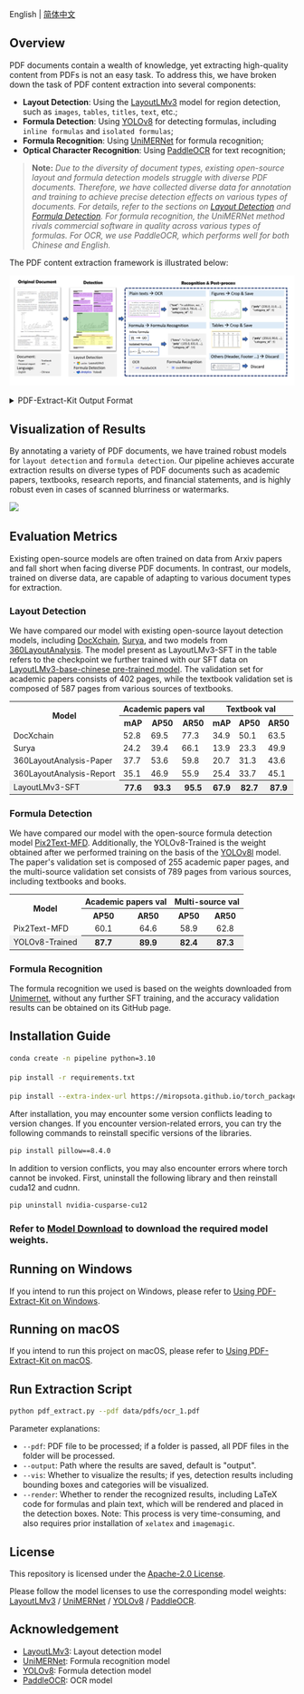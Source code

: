 English | [简体中文](./README-zh_CN.md)

## Overview

PDF documents contain a wealth of knowledge, yet extracting high-quality content from PDFs is not an easy task. To address this, we have broken down the task of PDF content extraction into several components:
- **Layout Detection**: Using the [LayoutLMv3](https://github.com/microsoft/unilm/tree/master/layoutlmv3) model for region detection, such as `images`, `tables`, `titles`, `text`, etc.;
- **Formula Detection**: Using [YOLOv8](https://github.com/ultralytics/ultralytics) for detecting formulas, including `inline formulas` and `isolated formulas`;
- **Formula Recognition**: Using [UniMERNet](https://github.com/opendatalab/UniMERNet) for formula recognition;
- **Optical Character Recognition**: Using [PaddleOCR](https://github.com/PaddlePaddle/PaddleOCR) for text recognition;

> **Note:** *Due to the diversity of document types, existing open-source layout and formula detection models struggle with diverse PDF documents. Therefore, we have collected diverse data for annotation and training to achieve precise detection effects on various types of documents. For details, refer to the sections on [Layout Detection](#layout-anchor) and [Formula Detection](#mfd-anchor). For formula recognition, the UniMERNet method rivals commercial software in quality across various types of formulas. For OCR, we use PaddleOCR, which performs well for both Chinese and English.*

The PDF content extraction framework is illustrated below:

![](assets/demo/pipeline_v2.png)


<details>
  <summary>PDF-Extract-Kit Output Format</summary>

```Bash
{
    "layout_dets": [    # Elements on the page
        {
            "category_id": 0, # Category ID, 0~9, 13~15
            "poly": [
                136.0, # Coordinates are in image format, need to convert back to PDF coordinates, order is top-left, top-right, bottom-right, bottom-left x,y coordinates
                781.0,
                340.0,
                781.0,
                340.0,
                806.0,
                136.0,
                806.0
            ],
            "score": 0.69,   # Confidence score
            "latex": ''      # Formula recognition result, only categories 13, 14 have content, others are empty, additionally 15 is the OCR result, this key will be replaced with text
        },
        ...
    ],
    "page_info": {         # Page information: resolution size when extracting bounding boxes, alignment can be based on this information if scaling is involved
        "page_no": 0,      # Page number
        "height": 1684,    # Page height
        "width": 1200      # Page width
    }
}
```

The types included in `category_id` are as follows:

```
{0: 'title',              # Title
 1: 'plain text',         # Text
 2: 'abandon',            # Includes headers, footers, page numbers, and page annotations
 3: 'figure',             # Image
 4: 'figure_caption',     # Image caption
 5: 'table',              # Table
 6: 'table_caption',      # Table caption
 7: 'table_footnote',     # Table footnote
 8: 'isolate_formula',    # Display formula (this is a layout display formula, lower priority than 14)
 9: 'formula_caption',    # Display formula label

 13: 'inline_formula',    # Inline formula
 14: 'isolated_formula',  # Display formula
 15: 'ocr_text'}          # OCR result
```
</details>


## Visualization of Results

By annotating a variety of PDF documents, we have trained robust models for `layout detection` and `formula detection`. Our pipeline achieves accurate extraction results on diverse types of PDF documents such as academic papers, textbooks, research reports, and financial statements, and is highly robust even in cases of scanned blurriness or watermarks.

![](assets/demo/example.png)


## Evaluation Metrics

Existing open-source models are often trained on data from Arxiv papers and fall short when facing diverse PDF documents. In contrast, our models, trained on diverse data, are capable of adapting to various document types for extraction.

<span id="layout-anchor"></span>
### Layout Detection

We have compared our model with existing open-source layout detection models, including [DocXchain](https://github.com/AlibabaResearch/AdvancedLiterateMachinery/tree/main/Applications/DocXChain), [Surya](https://github.com/VikParuchuri/surya), and two models from [360LayoutAnalysis](https://github.com/360AILAB-NLP/360LayoutAnalysis). The model present as LayoutLMv3-SFT in the table refers to the checkpoint we further trained with our SFT data on [LayoutLMv3-base-chinese pre-trained model](https://huggingface.co/microsoft/layoutlmv3-base-chinese). The validation set for academic papers consists of 402 pages, while the textbook validation set is composed of 587 pages from various sources of textbooks.

<table>
    <tr>
        <th align="center" rowspan="2">Model</th> 
        <th colspan="3" align="center">Academic papers val</th> 
        <th colspan="3" align="center">Textbook val</th> 
   </tr>
    <tr>
      	 <th>mAP</th>
         <th>AP50</th>
         <th>AR50</th>
         <th>mAP</th>
         <th>AP50</th>
         <th>AR50</th>    
    </tr>
    <tr>
        <td>DocXchain</td>
        <td>52.8</td>
        <td>69.5</td>
        <td>77.3</td> 
        <td>34.9</td>
        <td>50.1</td>
        <td>63.5</td>   
    </tr>
    <tr>
        <td>Surya</td>
        <td>24.2</td>
        <td>39.4</td>
        <td>66.1</td> 
        <td>13.9</td>
        <td>23.3</td>
        <td>49.9</td>   
    </tr>
    <tr>
        <td>360LayoutAnalysis-Paper</td>
        <td>37.7</td>
        <td>53.6</td>
        <td>59.8</td> 
        <td>20.7</td>
        <td>31.3</td>
        <td>43.6</td>   
    </tr>
    <tr>
        <td>360LayoutAnalysis-Report</td>
        <td>35.1</td>
        <td>46.9</td>
        <td>55.9</td> 
        <td>25.4</td>
        <td>33.7</td>
        <td>45.1</td>   
    </tr>
    <tr>
        <td bgcolor="#f0f0f0">LayoutLMv3-SFT</td>
        <th bgcolor="#f0f0f0">77.6</th>
        <th bgcolor="#f0f0f0">93.3</th>
        <th bgcolor="#f0f0f0">95.5</th> 
        <th bgcolor="#f0f0f0">67.9</th>
        <th bgcolor="#f0f0f0">82.7</th>
        <th bgcolor="#f0f0f0">87.9</th>   
    </tr>
</table>

<span id="mfd-anchor"></span>
### Formula Detection

We have compared our model with the open-source formula detection model [Pix2Text-MFD](https://github.com/breezedeus/pix2text). Additionally, the YOLOv8-Trained is the weight obtained after we performed training on the basis of the [YOLOv8l](https://github.com/ultralytics/) model. The paper's validation set is composed of 255 academic paper pages, and the multi-source validation set consists of 789 pages from various sources, including textbooks and books.

<table>
    <tr>
        <th align="center" rowspan="2">Model</th> 
        <th colspan="2" align="center">Academic papers val</th> 
        <th colspan="2" align="center">Multi-source val</th> 
   </tr>
    <tr>
         <th>AP50</th>
         <th>AR50</th>
         <th>AP50</th>
         <th>AR50</th>    
    </tr>
    <tr>
        <td>Pix2Text-MFD</td>
        <td align="center">60.1</td> 
        <td align="center">64.6</td>
        <td align="center">58.9</td>
        <td align="center">62.8</td>   
    </tr>
    <tr>
        <td bgcolor="#f0f0f0">YOLOv8-Trained</td>
        <th bgcolor="#f0f0f0">87.7</th> 
        <th bgcolor="#f0f0f0">89.9</th>
        <th bgcolor="#f0f0f0">82.4</th>
        <th bgcolor="#f0f0f0">87.3</th>   
    </tr>
</table>

### Formula Recognition

The formula recognition we used is based on the weights downloaded from [Unimernet](https://github.com/opendatalab/UniMERNet), without any further SFT training, and the accuracy validation results can be obtained on its GitHub page.

## Installation Guide

```bash
conda create -n pipeline python=3.10

pip install -r requirements.txt

pip install --extra-index-url https://miropsota.github.io/torch_packages_builder detectron2==0.6+pt2.3.1cu121
```

After installation, you may encounter some version conflicts leading to version changes. If you encounter version-related errors, you can try the following commands to reinstall specific versions of the libraries.

```bash
pip install pillow==8.4.0
```

In addition to version conflicts, you may also encounter errors where torch cannot be invoked. First, uninstall the following library and then reinstall cuda12 and cudnn.

```bash
pip uninstall nvidia-cusparse-cu12
```

### Refer to [Model Download](models/README.md) to download the required model weights.


## Running on Windows

If you intend to run this project on Windows, please refer to [Using PDF-Extract-Kit on Windows](docs/Install_in_Windows_en.md).


## Running on macOS

If you intend to run this project on macOS, please refer to [Using PDF-Extract-Kit on macOS](docs/Install_in_macOS_en).


## Run Extraction Script

```bash 
python pdf_extract.py --pdf data/pdfs/ocr_1.pdf
```

Parameter explanations:
- `--pdf`: PDF file to be processed; if a folder is passed, all PDF files in the folder will be processed.
- `--output`: Path where the results are saved, default is "output".
- `--vis`: Whether to visualize the results; if yes, detection results including bounding boxes and categories will be visualized.
- `--render`: Whether to render the recognized results, including LaTeX code for formulas and plain text, which will be rendered and placed in the detection boxes. Note: This process is very time-consuming, and also requires prior installation of `xelatex` and `imagemagic`.

## License

This repository is licensed under the [Apache-2.0 License](LICENSE).

Please follow the model licenses to use the corresponding model weights: [LayoutLMv3](https://github.com/microsoft/unilm/tree/master/layoutlmv3) / [UniMERNet](https://github.com/opendatalab/UniMERNet) / [YOLOv8](https://github.com/ultralytics/ultralytics) / [PaddleOCR](https://github.com/PaddlePaddle/PaddleOCR).


## Acknowledgement

   - [LayoutLMv3](https://github.com/microsoft/unilm/tree/master/layoutlmv3): Layout detection model
   - [UniMERNet](https://github.com/opendatalab/UniMERNet): Formula recognition model
   - [YOLOv8](https://github.com/ultralytics/ultralytics): Formula detection model
   - [PaddleOCR](https://github.com/PaddlePaddle/PaddleOCR): OCR model

